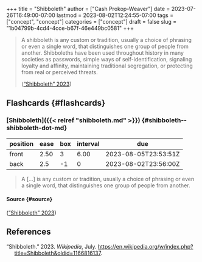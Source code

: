 +++
title = "Shibboleth"
author = ["Cash Prokop-Weaver"]
date = 2023-07-26T16:49:00-07:00
lastmod = 2023-08-02T12:24:55-07:00
tags = ["concept", "concept"]
categories = ["concept"]
draft = false
slug = "1b04799b-4cd4-4cce-b67f-46e449bc0581"
+++

> A shibboleth is any custom or tradition, usually a choice of phrasing or even a single word, that distinguishes one group of people from another. Shibboleths have been used throughout history in many societies as passwords, simple ways of self-identification, signaling loyalty and affinity, maintaining traditional segregation, or protecting from real or perceived threats.
>
> (<a href="#citeproc_bib_item_1">“Shibboleth” 2023</a>)


## Flashcards {#flashcards}


### [Shibboleth]({{< relref "shibboleth.md" >}}) {#shibboleth--shibboleth-dot-md}

| position | ease | box | interval | due                  |
|----------|------|-----|----------|----------------------|
| front    | 2.50 | 3   | 6.00     | 2023-08-05T23:53:51Z |
| back     | 2.5  | -1  | 0        | 2023-08-02T23:56:00Z |

> A [...] is any custom or tradition, usually a choice of phrasing or even a single word, that distinguishes one group of people from another.


#### Source {#source}

(<a href="#citeproc_bib_item_1">“Shibboleth” 2023</a>)

## References

<style>.csl-entry{text-indent: -1.5em; margin-left: 1.5em;}</style><div class="csl-bib-body">
  <div class="csl-entry"><a id="citeproc_bib_item_1"></a>“Shibboleth.” 2023. <i>Wikipedia</i>, July. <a href="https://en.wikipedia.org/w/index.php?title=Shibboleth&oldid=1166816137">https://en.wikipedia.org/w/index.php?title=Shibboleth&#38;oldid=1166816137</a>.</div>
</div>
